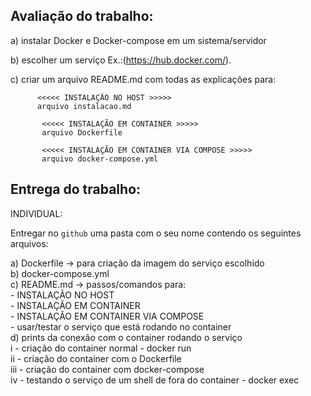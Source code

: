 ## Avaliação do trabalho: 

a) instalar Docker e Docker-compose em um sistema/servidor

b) escolher um serviço Ex.:(https://hub.docker.com/).

c) criar um arquivo README.md com todas as explicações para:

          <<<<< INSTALAÇÃO NO HOST >>>>>
          arquivo instalacao.md  

           <<<<< INSTALAÇÃO EM CONTAINER >>>>>
           arquivo Dockerfile

           <<<<< INSTALAÇÃO EM CONTAINER VIA COMPOSE >>>>>
           arquivo docker-compose.yml


## Entrega do trabalho:

INDIVIDUAL:   

Entregar no `github` uma pasta com o seu nome contendo os seguintes arquivos:  

a) Dockerfile -> para criação da imagem do serviço escolhido  
b) docker-compose.yml  
c) README.md -> passos/comandos para:  
	- INSTALAÇÃO NO HOST   
	- INSTALAÇÃO EM CONTAINER  
	- INSTALAÇÃO EM CONTAINER VIA COMPOSE  
	- usar/testar o serviço que está rodando no container   
d) prints da conexão com o container rodando o serviço  
	i - criação do container normal - docker run  
	ii - criação do container com o Dockerfile  
	iii - criação do container com docker-compose  
	iv - testando o serviço de um shell de fora do container - docker exec  
